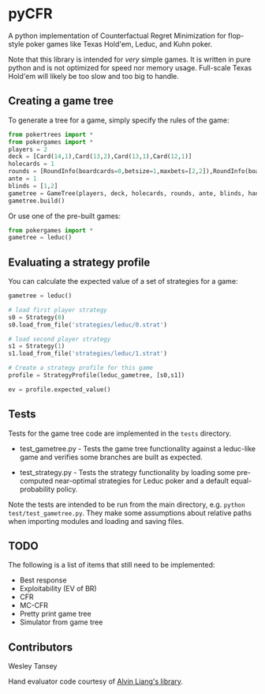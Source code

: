 pyCFR
=====

A python implementation of Counterfactual Regret Minimization for flop-style poker games like Texas Hold'em, Leduc, and Kuhn poker.

Note that this library is intended for *very* simple games. It is written in pure python and is not optimized for speed nor memory usage. Full-scale Texas Hold'em will likely be too slow and too big to handle.

Creating a game tree
--------------------
To generate a tree for a game, simply specify the rules of the game:

```python
from pokertrees import *
from pokergames import *
players = 2
deck = [Card(14,1),Card(13,2),Card(13,1),Card(12,1)]
holecards = 1
rounds = [RoundInfo(boardcards=0,betsize=1,maxbets=[2,2]),RoundInfo(boardcards=1,betsize=2,maxbets=[2,2])]
ante = 1
blinds = [1,2]
gametree = GameTree(players, deck, holecards, rounds, ante, blinds, handeval=leduc_eval)
gametree.build()
```

Or use one of the pre-built games:

```python
from pokergames import *
gametree = leduc()
```

Evaluating a strategy profile
-----------------------------
You can calculate the expected value of a set of strategies for a game:

```python
gametree = leduc()

# load first player strategy
s0 = Strategy(0)
s0.load_from_file('strategies/leduc/0.strat')

# load second player strategy
s1 = Strategy(1)
s1.load_from_file('strategies/leduc/1.strat')

# Create a strategy profile for this game
profile = StrategyProfile(leduc_gametree, [s0,s1])

ev = profile.expected_value()
```

Tests
-----
Tests for the game tree code are implemented in the `tests` directory.

- test_gametree.py - Tests the game tree functionality against a leduc-like game and verifies some branches are built as expected.

- test_strategy.py - Tests the strategy functionality by loading some pre-computed near-optimal strategies for Leduc poker and a default equal-probability policy.

Note the tests are intended to be run from the main directory, e.g. `python test/test_gametree.py`. They make some assumptions about relative paths when importing modules and loading and saving files.

TODO
----
The following is a list of items that still need to be implemented:

- Best response
- Exploitability (EV of BR)
- CFR
- MC-CFR
- Pretty print game tree
- Simulator from game tree


Contributors
------------

Wesley Tansey

Hand evaluator code courtesy of [Alvin Liang's library](https://github.com/aliang/pokerhand-eval).